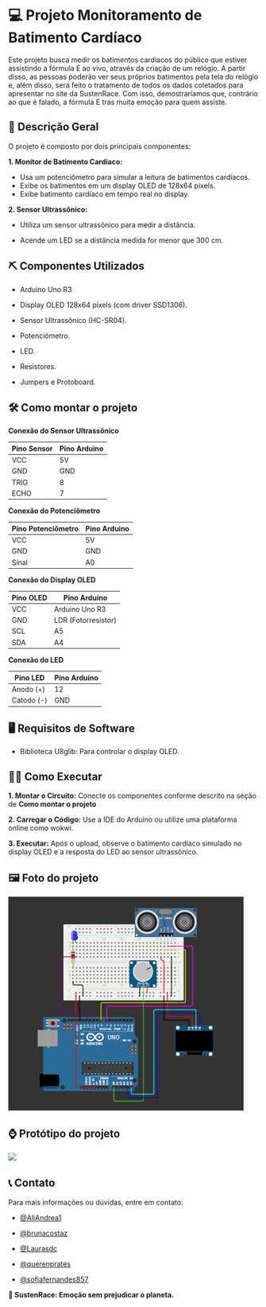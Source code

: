 
# 💻 Projeto Monitoramento de Batimento Cardíaco 

Este projeto busca medir os batimentos cardiacos do público que estiver assistindo a fórmula E 
ao vivo, através da criação de um relógio. A partir disso, as pessoas poderão ver seus próprios 
batimentos pela tela do relógio e, além disso, será feito o tratamento de todos os dados coletados para 
apresentar no site da SustenRace. Com isso, demostrariamos que, contrário ao que é falado, 
a fórmula E trás muita emoção para quem assiste.

## 📃 Descrição Geral
O projeto é composto por dois principais componentes:

**1. Monitor de Batimento Cardíaco:**

- Usa um potenciômetro para simular a leitura de batimentos cardíacos.
- Exibe os batimentos em um display OLED de 128x64 pixels.
- Exibe batimento cardíaco em tempo real no display.

**2. Sensor Ultrassônico:**

- Utiliza um sensor ultrassônico para medir a distância.

- Acende um LED se a distância medida for menor que 300 cm.

## ⛏️ Componentes Utilizados
- Arduino Uno R3

- Display OLED 128x64 pixels (com driver SSD1306).

- Sensor Ultrassônico (HC-SR04).

- Potenciômetro.

- LED.

- Resistores.

- Jumpers e Protoboard.

## 🛠️ Como montar o projeto
**Conexão do Sensor Ultrassônico**

| Pino Sensor	        | Pino Arduino                                  |
| ------------------- | --------------------------------------------- |
| VCC                 | 5V                                            |
| GND                 | GND                                           |
| TRIG                | 8                                             |
| ECHO                | 7                                             |

**Conexão do Potenciômetro**

| Pino Potenciômetro	| Pino Arduino                                      |
| ------------------- | ------------------------------------------------- |
| VCC                 | 5V                                                |
| GND                 | GND                                               |
| Sinal               | A0                                                |

**Conexão do Display OLED**     

| Pino OLED         | Pino Arduino                                                   |
| ----------------- | -------------------------------------------------------------- |
| VCC               | Arduino Uno R3                                                 |
| GND               | LDR (Fotorresistor)                                            |
| SCL               | A5                                                             |
| SDA               | A4                                                             |
                    
**Conexão do LED**    

| Pino LED          | Pino Arduino                                                     |
| ----------------- | ---------------------------------------------------------------- |
| Anodo (+)	        | 12                                                               |
| Catodo (-)	      | GND                                                              |       

## 🖥️ Requisitos de Software

- Biblioteca U8glib: Para controlar o display OLED.

## 👩‍💻 Como Executar

**1. Montar o Circuito:** Conecte os componentes conforme descrito na seção de **Como montar o projeto**

**2. Carregar o Código:** Use a IDE do Arduino ou utilize uma plataforma online como wokwi.

**3. Executar:** Após o upload, observe o batimento cardíaco simulado no display OLED e a resposta do LED ao sensor ultrassônico. 

## 🖼️ Foto do projeto

 <img src="projeto_edge.png"/>

## ⌚ Protótipo do projeto

<img src="prototipo_edge.jgp"/>

## 📞 Contato
Para mais informações ou dúvidas, entre em contato:

- [@AliAndrea1](https://github.com/AliAndrea1)

- [@brunacostaz](https://github.com/brunacostaz)

- [@Laurasdc](https://github.com/Laurasdc)

- [@querenprates](https://github.com/querenprates)

- [@sofiafernandes857](https://github.com/sofiafernandes857)

**💚 SustenRace: Emoção sem prejudicar o planeta.**
